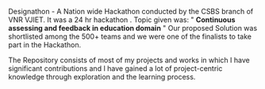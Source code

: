 Designathon - 
A Nation wide Hackathon conducted by the CSBS branch of VNR VJIET.
It was a 24 hr hackathon .
Topic given was: " **Continuous assessing and feedback in education domain** "
Our proposed Solution was shortlisted among the 500+ teams and we were one of the finalists 
to take part in the Hackathon.

The Repository consists of most of my projects and works in which I have significant 
contributions and I have gained a lot of project-centric knowledge through exploration
and the learning process.
